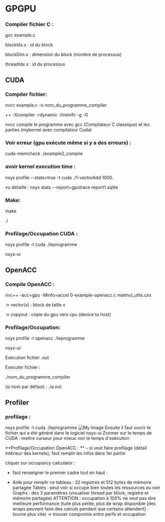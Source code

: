 # GPGPU

### Compiler fichier C : 

gcc example.c


blockIdx.x : id du block 

blockDim.x : dimension du block (nombre de processus) 

threadIdx.x : id du processus


## CUDA
### Compiler fichier: 

nvcc example.c -o nom_du_programme_compiler

++ -Xcompiler -rdynamic -lineinfo -g -G


nvcc compile le programme avec gcc (Compilateur C classique) et les parties (mykernel avec compilateur Cuda)


### Voir erreur (gpu exécute même si y a des erreurs) : 

cuda-memcheck ./example2_compile

### avoir kernel execution time : 

nsys profile --stats=true -t cuda ./1-vectorAdd 1000.

vu détaillé : nsys stats --report=gputrace report1.sqlite


### Make: 

make

./<fichier>


### Profilage/Occupation CUDA : 

nsys profile -t cuda ./leprogramme

nsys-ui


## OpenACC
### Compile OpenACC : 

nvc++ -acc=gpu -Minfo=accel 0-example-openacc.c matmul_utils.cxx


→ vector(x) : block de taille x 

→ copyout : copie du gpu vers cpu (device to host)


### Profilage/Occupation: 

nsys profile -t openacc ./leprogramme

nsys-ui

Exécution fichier .out

Executer fichier :

./nom_du_programme_compiler

(si nom par défaut) : ./a.out


## Profiler
### profilage : 

nsys profile -t cuda ./leprogramme
![My Image](79a0a795a69c15e63e9641a22e446eaa.jpg)
Ensuite il faut ouvrir le fichier qui a été généré dans le logiciel 
nsys-ui
Zoomer sur le temps de CUDA : mettre curseur pour mieux voir le temps d'exécution

**Profilage/Occupation OpenACC : **
– si veut faire profilage (détail intérieur des kernels), faut remplir les infos dans 1er partie 

cliquer sur occupancy calculator : 
- faut renseigner le premier cadre tout en haut : 

- Aide pour remplir ce tableau : 
32 registres et 512 bytes de mémoire partagée 
Tables : peut voir si occupe bien toutes les ressources ou non 
Graphs : des 3 paramètres (visualiser thread par block, registre et mémoire partagée) 
ATTENTION : occupation à 100% ne veut pas dire meilleure performance (tuile plus petite, plus de wrap disponible [des wraps peuvent faire des calculs pendant que certains attendent] : tourne plus vite) → trouver compromis entre perfo et occupation 
